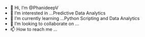 - 👋 Hi, I’m @PhanideepV
- 👀 I’m interested in ...Predictive Data Analytics
- 🌱 I’m currently learning ...Python Scripting and Data Analytics
- 💞️ I’m looking to collaborate on ...
- 📫 How to reach me ...

<!---
PhanideepV/PhanideepV is a ✨ special ✨ repository because its `README.md` (this file) appears on your GitHub profile.
You can click the Preview link to take a look at your changes.
--->
